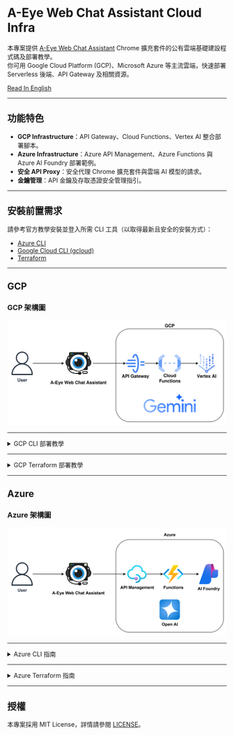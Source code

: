 # A-Eye Web Chat Assistant Cloud Infra

本專案提供 [A-Eye Web Chat Assistant](https://github.com/vincentwun/A-Eye-Web-Chat-Assistant) Chrome 擴充套件的公有雲端基礎建設程式碼及部署教學。  
你可用 Google Cloud Platform (GCP)、Microsoft Azure 等主流雲端，快速部署 Serverless 後端、API Gateway 及相關資源。

[Read In English](./README.md)

---

## 功能特色

- **GCP Infrastructure**：API Gateway、Cloud Functions、Vertex AI 整合部署腳本。
- **Azure Infrastructure**：Azure API Management、Azure Functions 與 Azure AI Foundry 部署範例。
- **安全 API Proxy**：安全代理 Chrome 擴充套件與雲端 AI 模型的請求。
- **金鑰管理**：API 金鑰及存取憑證安全管理指引。

---

## 安裝前置需求

請參考官方教學安裝並登入所需 CLI 工具（以取得最新且安全的安裝方式）：

- [Azure CLI](https://learn.microsoft.com/zh-tw/cli/azure/install-azure-cli-linux?view=azure-cli-latest&pivots=apt)
- [Google Cloud CLI (gcloud)](https://cloud.google.com/sdk/docs/install?hl=zh-tw)
- [Terraform](https://developer.hashicorp.com/terraform/install#linux)

---

## GCP

### GCP 架構圖
![GCP Infrastructure](images/gcp_infra.png)

---

<details>
<summary>GCP CLI 部署教學</summary>

1. 進入 GCP CLI 目錄並授權腳本：
    ```bash
    cd gcp/gcp-cli
    chmod +x ./*.sh
    ```

2. 編輯並載入環境變數：
    - 修改 `1_setup_env.sh`，填入你的 `BILLING_ACCOUNT_ID` 等必要參數。
    - 載入環境變數：
      ```bash
      source ./1_setup_env.sh
      ```

3. 部署基礎建設並取得 Cloud Function URL：
    ```bash
    ./2_deploy_infra.sh
    ```
    - 複製輸出的 Function Invoke URL，填入 `api-config.yaml` 的 `address:` 欄位。

4. 建立 API Gateway 及 API Key：
    ```bash
    ./3_create_gateway_and_key.sh
    ```
    - 取得 API Gateway Endpoint 與 API Key，填入 Chrome 擴充套件的設定。

</details>

---

<details>
<summary>GCP Terraform 部署教學</summary>

1. 進入 Terraform 目錄：
    ```bash
    cd gcp/terraform
    chmod +x ./*.sh
    ```

2. 編輯 `variables.tf` 及 `api-config.yaml.tftpl`，設定你的 GCP 專案、區域與金鑰等資訊。

3. 初始化並建立資源：
    ```bash
    ./1_build.sh
    ```

4. 移除資源：
    ```bash
    ./2_destroy.sh
    ```

建議：在 CI/CD 中使用 Terraform state lock、遠端 state（如 GCS）並將敏感參數放入 Secret Manager 或 CI 變數。
</details>

---

## Azure

### Azure 架構圖
![Azure Infrastructure](images/azure_infra.png)

---

<details>
<summary>Azure CLI 指南</summary>
（逐步補齊）
</details>

---

<details>
<summary>Azure Terraform 指南</summary>
（逐步補齊）
</details>

---

## 授權

本專案採用 MIT License，詳情請參閱 [LICENSE](./LICENSE)。
